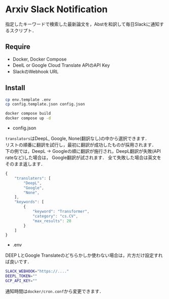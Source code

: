 # Arxiv Slack Notification

指定したキーワードで検索した最新論文を，Abstを和訳して毎日Slackに通知するスクリプト．

## Require

- Docker, Docker Compose
- DeelL or Google Cloud Translate APIのAPI Key
- SlackのWebhook URL

## Install

```bash
cp env.template .env
cp config.template.json config.json

docker compose build
docker compose up -d
```

- config.json

`translators`はDeepL, Google, None(翻訳なし)の中から選択できます．  
リストの順番に翻訳を試行し，最初に翻訳が成功したものが採用されます．  
下の例では，DeepL -> Googleの順に翻訳が施行され，DeepL翻訳が失敗(API rateなど)した場合は，
Google翻訳が試されます．
全て失敗した場合は英文をそのまま返します．

```js
{
    "translaters": [
        "DeepL",
        "Google",
        "None",
    ],
    "keywords": [
        {
            "keyword": "Transformer",
            "category": "cs.CV",
            "max_results": 20
        }
    ]
}
```

- .env

DEEP LとGoogle Translateのどちらかしか使わない場合は，片方だけ設定すれば良いです．

```bash
SLACK_WEBHOOK="https://...."
DEEPL_TOKEN=""
GCP_API_KEY=""
```

通知時間は`docker/cron.conf`から変更できます．
